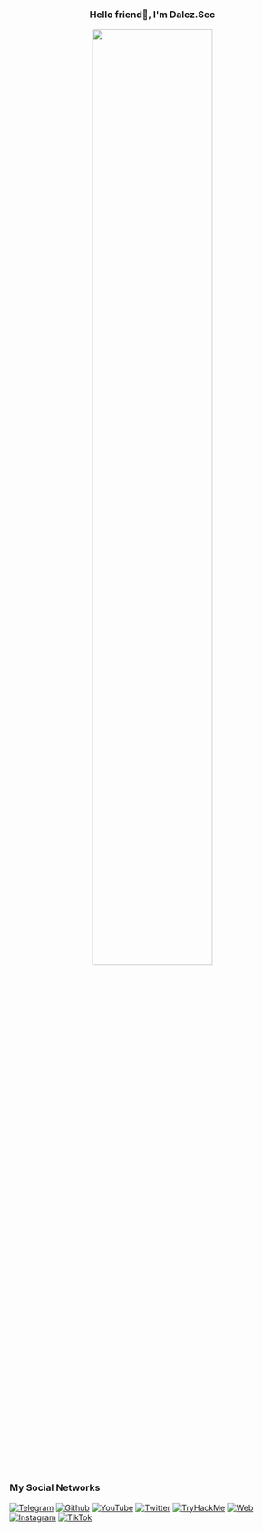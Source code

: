 <h3 align="center">Hello friend👋, I'm Dalez.Sec</a></h3>
<p align="center">
<a href="#"><img src="https://c.tenor.com/5fXOP8eurtkAAAAC/mr-robot.gif)" height="65%" width="65%" /></a>
</p>

### My Social Networks

[![Telegram](https://img.shields.io/static/v1?label=&message=+Telegram&color=101010&style=for-the-badge&logo=Telegram&logoColor=101010)](htpps://t.me/Un0zandC3r0z)
[![Github](https://img.shields.io/static/v1?label=&message=+Github&color=101010&style=for-the-badge&logo=github&logoColor=%white)](https://github.com/DarlezSec)
[![YouTube](https://img.shields.io/badge/youtube-101010?style=for-the-badge&logo=youtube&logoColor=ff0000&labelColor=101010)](https://www.youtube.com/channel/UCsUZ7PYtQS58HEaRfIVQamw)
[![Twitter](https://img.shields.io/badge/twitter-101010?style=for-the-badge&logo=twitter&logoColor=101010e&labelColor=101010)](https://twitter.com/darlezsec)
[![TryHackMe](https://img.shields.io/static/v1?label=&message=+TryHackMe&color=101010&style=for-the-badge&logo=tryhackme&logoColor=white)](https://tryhackme/p/darlez.sec)
[![Web](https://img.shields.io/badge/WEBSITE-101010?style=for-the-badge&logo=dev.to&logoColor=white&labelColor=101010)](https://darlezsec.vercel.app)
[![Instagram](https://img.shields.io/badge/instagram-101010?style=for-the-badge&logo=instagram&logoColor=d7075f&labelColor=101010)](https://instagram.com/Darlez.Sec)
[![TikTok](https://img.shields.io/badge/TIKT0K-101010?style=for-the-badge&logo=tiktok&logoColor=white&labelColor=101010)](https://tiktok.com/@.samsepi0l)
